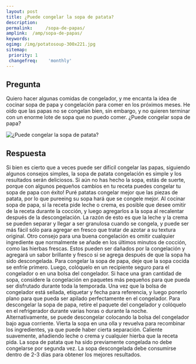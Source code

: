 ```yaml
---
layout: post
title: ¿Puede congelar la sopa de patata?  
description: 
permalink:     /sopa-de-papas/
amplink:  /amp/sopa-de-papas/
keywords: 
ogimg: /img/potatosoup-300x221.jpg
sitemap:
 priority: 1
 changefreq:    'monthly'
---
```




## Pregunta

Quiero hacer algunas comidas de congelador, y me encanta la idea de cocinar sopa de papa y congelación para comer en los próximos meses. He oído que las papas no se congelan bien, sin embargo, y no quieren terminar con un enorme lote de sopa que no puedo comer. ¿Puede congelar sopa de papa?


![¿Puede congelar la sopa de patata?](https://sepuedecongelar.com/img/potatosoup-300x221.jpg "¿Puede congelar la sopa de patata?" )


## Respuesta

Si bien es cierto que a veces puede ser difícil congelar las papas, siguiendo algunos consejos simples, la sopa de patata congelación es simple y los resultados serán deliciosos. Si aún no has hecho la sopa, estás de suerte, porque con algunos pequeños cambios en tu receta puedes congelar tu sopa de papa con éxito!
Puré patatas congelar mejor que las piezas de patata, por lo que pureeing su sopa hará que se congele mejor. Al cocinar sopa de papa, si la receta pide leche o crema, es posible que desee omitir de la receta durante la cocción, y luego agregarlos a la sopa al recalentar después de la descongelación. La razón de esto es que la leche y la crema se pueden separar y llegar a ser granulosa cuando se congela, y puede ser más fácil sólo para agregar en fresco que tratar de azotar a su textura original.
Otro consejo para una buena congelación es omitir cualquier ingrediente que normalmente se añade en los últimos minutos de cocción, como las hierbas frescas. Estos pueden ser dañados por la congelación y agregará un sabor brillante y fresco si se agrega después de que la sopa ha sido descongelada.
Para congelar la sopa de papa, deje que la sopa cocida se enfríe primero. Luego, colóquelo en un recipiente seguro para el congelador o en una bolsa del congelador. Si hace una gran cantidad de sopa, considere la congelación en paquetes más pequeños para que pueda ser disfrutado durante toda la temporada. Una vez que la bolsa de congelador está sellada, etiquetar y fecha para referencia, y luego ponerlo plano para que pueda ser apilado perfectamente en el congelador.
Para descongelar la sopa de papa, retire el paquete del congelador y colóquelo en el refrigerador durante varias horas o durante la noche. Alternativamente, se puede descongelar colocando la bolsa del congelador bajo agua corriente. Vierta la sopa en una olla y revuelva para recombinar los ingredientes, ya que puede haber cierta separación. Caliente suavemente, añadiendo leche o crema y cualquier hierba que la receta pida.
La sopa de patata que ha sido previamente congelada no debe congelarse por segunda vez. La sopa descongelada debe consumirse dentro de 2-3 días para obtener los mejores resultados.
